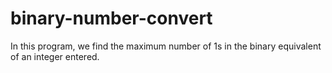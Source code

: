# binary-number-convert
In this program, we find the maximum number of 1s in the binary equivalent of an integer entered.
